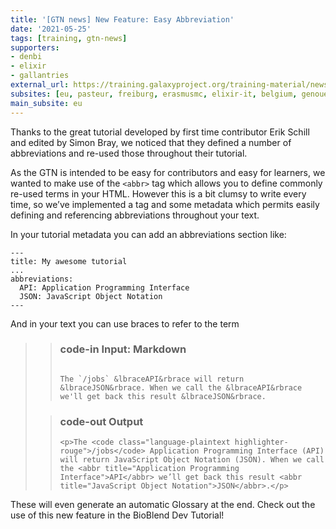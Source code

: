 ```yaml
---
title: '[GTN news] New Feature: Easy Abbreviation'
date: '2021-05-25'
tags: [training, gtn-news]
supporters:
- denbi
- elixir
- gallantries
external_url: https://training.galaxyproject.org/training-material/news/2021/05/25/abbreviations-tag.html
subsites: [eu, pasteur, freiburg, erasmusmc, elixir-it, belgium, genouest]
main_subsite: eu
---
```


<p>Thanks to the great tutorial developed by first time contributor Erik Schill and edited by Simon Bray, we noticed that they defined a number of abbreviations and re-used those throughout their tutorial.</p>

<p>As the GTN is intended to be easy for contributors and easy for learners, we wanted to make use of the <code class="language-plaintext highlighter-rouge">&lt;abbr&gt;</code> tag which allows you to define commonly re-used terms in your HTML. However this is a bit clumsy to write every time, so we’ve implemented a tag and some metadata which permits easily defining and referencing abbreviations throughout your text.</p>

<p>In your tutorial metadata you can add an abbreviations section like:</p>

<div class="language-yaml highlighter-rouge"><div class="highlight"><pre class="highlight"><code><span class="nn">---</span>
<span class="na">title</span><span class="pi">:</span> <span class="s">My awesome tutorial</span>
<span class="nn">...</span>
<span class="na">abbreviations</span><span class="pi">:</span>
  <span class="na">API</span><span class="pi">:</span> <span class="s">Application Programming Interface</span>
  <span class="na">JSON</span><span class="pi">:</span> <span class="s">JavaScript Object Notation</span>
<span class="nn">---</span>
</code></pre></div></div>

<p>And in your text you can use braces to refer to the term</p>

<blockquote class="code-2col">
  <blockquote class="code-in">
    <h3 id="code-in-input-markdown"><i class="far fa-keyboard"></i><span class="visually-hidden">code-in</span> Input: Markdown</h3>
    <p><code>
The `/jobs` &amp;lbraceAPI&amp;rbrace will return &amp;lbraceJSON&amp;rbrace. When we call the &amp;lbraceAPI&amp;rbrace we'll get back this result &amp;lbraceJSON&amp;rbrace.
</code></p>
  </blockquote>

  <blockquote class="code-out">
    <h3 id="code-out-output"><i class="fas fa-laptop-code"></i><span class="visually-hidden">code-out</span> Output</h3>

    <p>The <code class="language-plaintext highlighter-rouge">/jobs</code> Application Programming Interface (API) will return JavaScript Object Notation (JSON). When we call the <abbr title="Application Programming Interface">API</abbr> we’ll get back this result <abbr title="JavaScript Object Notation">JSON</abbr>.</p>

  </blockquote>
</blockquote>

<p>These will even generate an automatic Glossary at the end. Check out the use of this new feature in the BioBlend Dev Tutorial!</p>


